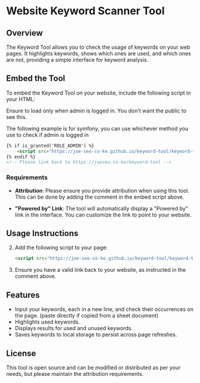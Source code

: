 # Website Keyword Scanner Tool

## Overview

The Keyword Tool allows you to check the usage of keywords on your web pages. It highlights keywords, shows which ones are used, and which ones are not, providing a simple interface for keyword analysis.

## Embed the Tool

To embed the Keyword Tool on your website, include the following script in your HTML:

Ensure to load only when admin is logged in. You don't want the public to see this.

The following example is for symfony, you can use whichever method you use to check if admin is logged in

```html
{% if is_granted('ROLE_ADMIN') %}
    <script src="https://joe-seo-co-ke.github.io/keyword-tool/keyword-tool.js"></script>
{% endif %}
<!-- Please link back to https://joeseo.co.ke/keyword-tool -->
```

### Requirements

- **Attribution**: Please ensure you provide attribution when using this tool. This can be done by adding the comment in the embed script above.
  
- **"Powered by" Link**: The tool will automatically display a "Powered by" link in the interface. You can customize the link to point to your website.

## Usage Instructions

2. Add the following script to your page:
   ```html
   <script src="https://joe-seo-co-ke.github.io/keyword-tool/keyword-tool.js"></script>
   ```

3. Ensure you have a valid link back to your website, as instructed in the comment above.

## Features

- Input your keywords, each in a new line, and check their occurrences on the page. (paste directly if copied from a sheet document)
- Highlights used keywords.
- Displays results for used and unused keywords.
- Saves keywords to local storage to persist across page refreshes.

## License

This tool is open source and can be modified or distributed as per your needs, but please maintain the attribution requirements.
```
